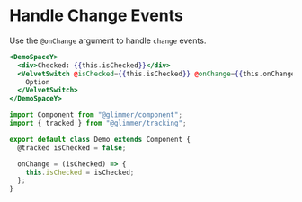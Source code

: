 # Handle Change Events

Use the `@onChange` argument to handle `change` events.

```hbs template
<DemoSpaceY>
  <div>Checked: {{this.isChecked}}</div>
  <VelvetSwitch @isChecked={{this.isChecked}} @onChange={{this.onChange}}>
    Option
  </VelvetSwitch>
</DemoSpaceY>
```

```js component
import Component from "@glimmer/component";
import { tracked } from "@glimmer/tracking";

export default class Demo extends Component {
  @tracked isChecked = false;

  onChange = (isChecked) => {
    this.isChecked = isChecked;
  };
}
```
